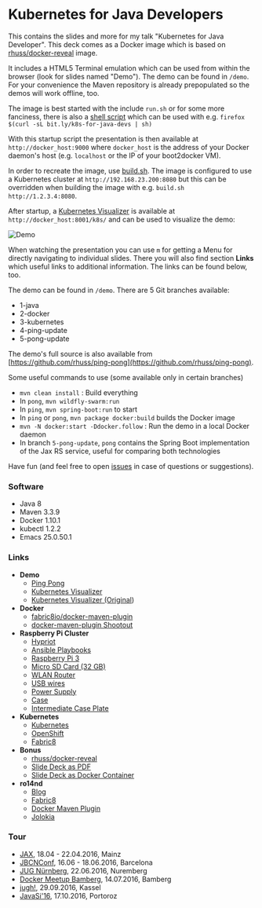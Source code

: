 # Kubernetes for Java Developers

This contains the slides and more for my talk "Kubernetes for Java
Developer". This deck comes as a Docker image which is
based on [rhuss/docker-reveal](https://github.com/rhuss/docker-reveal)
image.

It includes a HTML5 Terminal emulation which can be used from within
the browser (look for slides named "Demo"). The demo can be found in
`/demo`. For your convenience the Maven repository is already
prepopulated so the demos will work offline, too.

The image is best started with the include `run.sh` or for some more
fanciness, there is also a [shell script](https://raw.githubusercontent.com/ro14nd-talks/kubernetes-for-java-developers/master/run-container.sh) which can be used with e.g. `firefox $(curl -sL bit.ly/k8s-for-java-devs | sh)`

With this startup script the presentation is then available at
`http://docker_host:9000` where `docker_host` is the address of your
Docker daemon's host (e.g. `localhost` or the IP of your boot2docker
VM).

In order to recreate the image, use [build.sh](build.sh). The image is
configured to use a Kubernetes cluster at `http://192.168.23.200:8080` but
this can be overridden when building the image with e.g. `build.sh
http://1.2.3.4:8080`.

After startup, a
[Kubernetes Visualizer](https://github.com/brendandburns/gcp-live-k8s-visualizer)
is available at `http://docker_host:8001/k8s/` and can be used to
visualize the demo:

![Demo](https://raw.githubusercontent.com/rhuss/jax-kubernetes-2016/master/demo.png
 "Demo in Action")

When watching the presentation you can use `m` for getting a Menu for
directly navigating to individual slides. There you will also find
section **Links** which useful links to additional information. The
links can be found below, too.

The demo can be found in `/demo`. There are 5 Git branches available:

* 1-java
* 2-docker
* 3-kubernetes
* 4-ping-update
* 5-pong-update

The demo's full source is also available from [https://github.com/rhuss/ping-pong](https://github.com/rhuss/ping-pong).

Some useful commands to use (some available only in certain branches)

* `mvn clean install` : Build everything
* In `pong`, `mvn wildfly-swarm:run`
* In `ping`, `mvn spring-boot:run` to start
* In `ping` or `pong`, `mvn package docker:build` builds the Docker image
* `mvn -N docker:start -Ddocker.follow` : Run the demo in a local Docker daemon
* In branch `5-pong-update`, `pong` contains the Spring Boot implementation of the Jax RS service, useful for
  comparing both technologies

Have fun (and feel free to open
[issues](https://github.com/ro14nd-talks/kubernetes-for-java-developers/issues) in case
of questions or suggestions).


### Software

* Java 8
* Maven 3.3.9
* Docker 1.10.1
* kubectl 1.2.2
* Emacs 25.0.50.1

### Links

* **Demo**
  * [Ping Pong](https://github.com/rhuss/ping-pong)
  * [Kubernetes Visualizer](https://github.com/saturnism/gcp-live-k8s-visualizer)
  * [Kubernetes Visualizer (Original](https://github.com/brendandburns/gcp-live-k8s-visualizer))
* **Docker**
  * [fabric8io/docker-maven-plugin](https://github.com/fabric8io/docker-maven-plugin)
  * [docker-maven-plugin Shootout](https://github.com/fabric8io/shootout-docker-maven)
* **Raspberry Pi Cluster**
  * [Hypriot](http://blog.hypriot.com/)
  * [Ansible Playbooks](https://github.com/Project31/ansible-kubernetes-openshift-pi3)
  * [Raspberry Pi 3](http://www.watterott.com/de/Raspberry-Pi-3)
  * [Micro SD Card (32 GB)](http://www.amazon.de/SanDisk-Android-microSDHC-Speicherkarte-SD-Adapter/dp/B013UDL5RU)
  * [WLAN Router](http://www.amazon.de/TP-Link-TL-WR802N-Router-WLAN-Geschwindigkeit-300Mbit/dp/B00XPUIDFQ)
  * [USB wires](http://www.amazon.de/Anker-PowerLine-Kevlarfaser-Lebensdauer-Smartphones-Schwarz/dp/B016BEVNK4?)
  * [Power Supply](http://www.amazon.de/Anker-PowerPort-Family-Sized-Ladeadapter-Technologie/dp/B00PTLSH9G)
  * [Case](http://www.amazon.de/H%C3%B6henverstellbares-stapelbares-Abstandsbolzen-Vullers-Tech/dp/B00NB1WPEE)
  * [Intermediate Case Plate](http://www.amazon.de/Intermediate-Stacking-Raspberry-Vullers-Tech/dp/B00NB1WQZW)
* **Kubernetes**
  * [Kubernetes](http://kubernetes.io)
  * [OpenShift](http://www.openshift.com)
  * [Fabric8](http://fabric8.io)
* **Bonus**
  * [rhuss/docker-reveal](https://hub.docker.com/r/rhuss/docker-reveal)
  * [Slide Deck as PDF](slides/kubernetes-for-java-developers.pdf)
  * [Slide Deck as Docker Container](https://github.com/rhuss/jax-kubernetes-2016)
* **ro14nd**
  * [Blog](https://ro14nd.de)
  * [Fabric8](http://fabric8.io)
  * [Docker Maven Plugin](https://github.com/fabric8io/docker-maven-plugin)
  * [Jolokia](https://www.jolokia.org)

### Tour

* [JAX](https://jax.de/), 18.04 - 22.04.2016, Mainz
* [JBCNConf](http://www.jbcnconf.com/2016/), 16.06 - 18.06.2016, Barcelona
* [JUG Nürnberg](http://www.meetup.com/de-DE/JUG-Nurnberg/), 22.06.2016, Nuremberg
* [Docker Meetup Bamberg](http://www.meetup.com/de-DE/Docker-Bamberg/), 14.07.2016, Bamberg
* [jugh!](http://www.jugh.de/), 29.09.2016, Kassel
* [JavaSi'16](http://www.sioug.si/index.php/konferenca-javasi-16/java-2/175-kubectl-in-60-min), 17.10.2016, Portoroz
